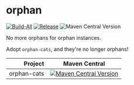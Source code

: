# orphan

[![Build-All](https://github.com/kevin-lee/orphan/actions/workflows/build.yml/badge.svg)](https://github.com/kevin-lee/orphan/actions/workflows/build.yml)
[![Release](https://github.com/kevin-lee/orphan/actions/workflows/release.yml/badge.svg)](https://github.com/kevin-lee/orphan/actions/workflows/release.yml)
![Maven Central Version](https://img.shields.io/maven-central/v/io.kevinlee/orphan-cats_3)

No more orphans for orphan instances.

Adopt `orphan-cats`, and they're no longer orphans!

|     Project | Maven Central                                                                                                                                                 |
|------------:|---------------------------------------------------------------------------------------------------------------------------------------------------------------|
| orphan-cats | [![Maven Central Version](https://img.shields.io/maven-central/v/io.kevinlee/orphan-cats_3)](https://central.sonatype.com/artifact/io.kevinlee/orphan-cats_3) |

